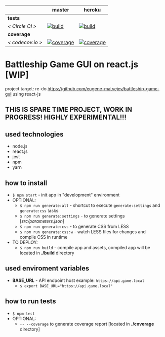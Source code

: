 [circle.ci-master-badge]: https://circleci.com/gh/eugene-matvejev/battleship-game-gui-react-js/tree/master.svg?style=svg
[circle.ci-master-link]: https://circleci.com/gh/eugene-matvejev/battleship-game-gui-react-js/tree/master
[codecov.io-master-badge]: https://codecov.io/gh/eugene-matvejev/battleship-game-gui-react-js/branch/master/graph/badge.svg
[codecov.io-master-link]: https://codecov.io/gh/eugene-matvejev/battleship-game-gui-react-js/branch/master

[circle.ci-heroku-badge]: https://circleci.com/gh/eugene-matvejev/battleship-game-gui-react-js/tree/heroku.svg?style=svg
[circle.ci-heroku-link]: https://circleci.com/gh/eugene-matvejev/battleship-game-gui-react-js/tree/heroku
[codecov.io-heroku-badge]: https://codecov.io/gh/eugene-matvejev/battleship-game-gui-react-js/branch/heroku/graph/badge.svg
[codecov.io-heroku-link]: https://codecov.io/gh/eugene-matvejev/battleship-game-gui-react-js/branch/heroku

|                  | master                                                         | heroku
|---               |---                                                             |---
| __tests__        |
| _< Circle CI >_  | [![build][circle.ci-master-badge]][circle.ci-master-link]      | [![build][circle.ci-heroku-badge]][circle.ci-heroku-link]
| __coverage__     |
| _< codecov.io >_ | [![coverage][codecov.io-master-badge]][codecov.io-master-link] | [![coverage][codecov.io-heroku-badge]][codecov.io-heroku-link]


# Battleship Game GUI on react.js [WIP]
project target: re-do https://github.com/eugene-matvejev/battleship-game-gui using react-js

## THIS IS SPARE TIME PROJECT, WORK IN PROGRESS! HIGHLY EXPERIMENTAL!!!

## used technologies
 * node.js
 * react.js
 * jest
 * npm
 * yarn
 
## how to install
 * `$ npm start` - init app in "development" environment
 * OPTIONAL:
   * `$ npm run generate:all` - shortcut to execute `generate:settings` and `generate:css` tasks
   * `$ npm run generate:settings` - to generate settings [_src/parameters.json_]
   * `$ npm run generate:css` - to generate CSS from LESS
   * `$ npm run generate:css:w` - watch LESS files for changes and compile CSS in runtime
 * TO DEPLOY:
   * `$ npm run build` - compile app and assets, compiled app will be located in __./build__ directory
  
## used enviroment variables
 * __BASE_URL__ - API endpoint host example: `https://api.game.local`
   * `$ export BASE_URL="https://api.game.local"`

## how to run tests
 * `$ npm test`
 * OPTIONAL:
   * `-- --coverage` to generate coverage report [located in __./coverage__ directory]
